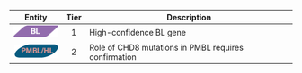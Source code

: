 |Entity|Tier|Description              |
|:----:|:----:|------------------------------|
|![BL](images/icons/BL_tier1.png) | 1 | High-confidence BL gene|
|![PMBL](images/icons/PMBL_tier2.png) | 2 | Role of CHD8 mutations in PMBL requires confirmation|
